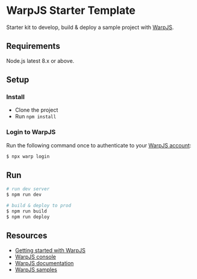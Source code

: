 # WarpJS Starter Template

Starter kit to develop, build & deploy a sample project with [WarpJS](https://warpjs.com/).

## Requirements

Node.js latest 8.x or above.

## Setup

### Install

- Clone the project
- Run `npm install`

### Login to WarpJS

Run the following command once to authenticate to your [WarpJS account](https://starbase.warpjs.com/):

```bash
$ npx warp login
```

## Run

```bash
# run dev server
$ npm run dev

# build & deploy to prod
$ npm run build
$ npm run deploy
```

## Resources

- [Getting started with WarpJS](https://warpjs.dev/docs/getting-started)
- [WarpJS console](http://starbase.warpjs.com/)
- [WarpJS documentation](https://warpjs.dev/)
- [WarpJS samples](https://github.com/WarpJS/samples)
